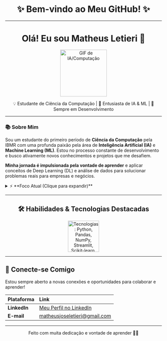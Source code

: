 <div align="center">
  <h1>✨ Bem-vindo ao Meu GitHub! ✨</h1>
  <hr>
  
  <h1>Olá! Eu sou Matheus Letieri 👋</h1>
  
  <img src="https://media0.giphy.com/media/v1.Y2lkPTc5MGI3NjExemducHk4NmhydHRxMWNqNjRnZHVibXhqMzV5OHV3ODFleGZyMW4xdSZlcD12MV9pbnRlcm5hbF9naWZfYnlfaWQmY3Q9Zw/5k5vZwRFZR5aZeniqb/giphy.gif" alt="GIF de IA/Computação" width="150" height="150"/>
  
  <p>💡 Estudante de Ciência da Computação | 🤖 Entusiasta de IA & ML | 🚀 Sempre em Desenvolvimento</p>
</div>

---

### 📚 Sobre Mim

Sou um estudante do primeiro período de **Ciência da Computação** pela IBMR com uma profunda paixão pela área de **Inteligência Artificial (IA)** e **Machine Learning (ML)**. Estou no processo constante de desenvolvimento e busco ativamente novos conhecimentos e projetos que me desafiem.

**Minha jornada é impulsionada pela vontade de aprender** e aplicar conceitos de Deep Learning (DL) e análise de dados para solucionar problemas reais para empresas e negócios.

<details>
<summary>⚡ **Foco Atual (Clique para expandir)**</summary>
<br>
<ul>
    <li>Desenvolvimento de agente inteligente para auxiliar automações, tarefas do meio corporativo e para trabalhadores autônomos.</li>
    <li>Explorando estatísticas ligadas a negócios para visualização de dados, desempenho e escalabilidade.</li>
    <li>Criação de Agente por meio de engenharia de prompts especializados para atender tarefas específicas de forma personalizada.</li>
    <li>Integrar a Tecnologia da Informação para aplicação em ciências médicas e ferramentas de apoio para estudantes de medicina.</li>
    <li>Estudando e aprendendo sobre plataformas SaaS, fundamentos de ERP e EIP com foco em Inteligência Artificial.</li>
</ul>
</details>

---

<div align="center">
    <h2>🛠️ Habilidades & Tecnologias Destacadas</h2>
    <img src="https://skillicons.dev/icons?i=python, pandas ,numpy ,streamlit ,scikitlearn ,tensorflow,pytorch,jupyter,sql,git,github,docker&perline=99&titles=true" 
        alt="Tecnologias: Python, Pandas, NumPy, Streamlit, Scikit-learn, TensorFlow, PyTorch, Jupyter, SQL, Git, GitHub, Docker" 
        height="100"> </div>

---

## 📧 Conecte-se Comigo

Estou sempre aberto a novas conexões e oportunidades para colaborar e aprender!

| Plataforma | Link |
| :--- | :--- |
| **LinkedIn** | [Meu Perfil no LinkedIn](https://www.linkedin.com/in/matheus-letieri-448aa332a/) |
| **E-mail** | [matheusjoseletieri@gmail.com](mailto:matheusjoseletieri@gmail.com) |

---
<div align="center">
  <p>Feito com muita dedicação e vontade de aprender 🧑‍💻</p>
</div>
